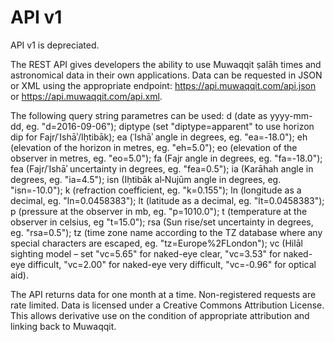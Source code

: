 # API v1

<note type="warning">API v1 is depreciated.</note>

The REST API gives developers the ability to use Muwaqqit ṣalāh times and astronomical data in their own applications. Data can be requested in JSON or XML using the appropriate endpoint: https://api.muwaqqit.com/api.json or https://api.muwaqqit.com/api.xml.

The following query string parametres can be used: d (date as yyyy-mm-dd, eg. "d=2016-09-06"); diptype (set "diptype=apparent" to use horizon dip for Fajr/ʿIshāʾ/Iḥtibāk); ea (ʿIshāʾ angle in degrees, eg. "ea=-18.0"); eh (elevation of the horizon in metres, eg. "eh=5.0"); eo (elevation of the observer in metres, eg. "eo=5.0"); fa (Fajr angle in degrees, eg. "fa=-18.0"); fea (Fajr/ʿIshāʾ uncertainty in degrees, eg. "fea=0.5"); ia (Karāhah angle in degrees, eg. "ia=4.5"); isn (Iḥtibāk al‑Nujūm angle in degrees, eg. "isn=-10.0"); k (refraction coefficient, eg. "k=0.155"); ln (longitude as a decimal, eg. "ln=0.0458383"); lt (latitude as a decimal, eg. "lt=0.0458383"); p (pressure at the observer in mb, eg. "p=1010.0"); t (temperature at the observer in celsius, eg "t=15.0"); rsa (Sun rise/set uncertainty in degrees, eg. "rsa=0.5"); tz (time zone name according to the TZ database where any special characters are escaped, eg. "tz=Europe%2FLondon"); vc (Hilāl sighting model – set "vc=5.65" for naked-eye clear, "vc=3.53" for naked-eye difficult, "vc=2.00" for naked-eye very difficult, "vc=-0.96" for optical aid).

The API returns data for one month at a time. Non-registered requests are rate limited. Data is licensed under a Creative Commons Attribution License. This allows derivative use on the condition of appropriate attribution and linking back to Muwaqqit.